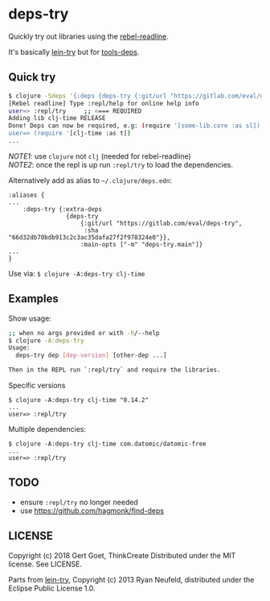 # deps-try

Quickly try out libraries using the [rebel-readline](https://github.com/bhauman/rebel-readline#rebel-readline).

It's basically [lein-try](https://github.com/avescodes/lein-try) but for [tools-deps](https://clojure.org/guides/getting_started#_clojure_installer_and_cli_tools).

## Quick try


```bash
$ clojure -Sdeps '{:deps {deps-try {:git/url "https://gitlab.com/eval/deps-try" :sha "66d32db70bdb913c2c3ac35dafa27f2f978324e0"}}}' -m deps-try.main clj-time
[Rebel readline] Type :repl/help for online help info
user=> :repl/try     ;; <=== REQUIRED
Adding lib clj-time RELEASE
Done! Deps can now be required, e.g: (require '[some-lib.core :as sl])
user=> (require '[clj-time :as t])
...
```

*NOTE1*: use `clojure` not `clj` (needed for rebel-readline)  
*NOTE2*: once the repl is up run `:repl/try` to load the dependencies.  

Alternatively add as alias to `~/.clojure/deps.edn`:

```
:aliases {
...
    :deps-try {:extra-deps
                {deps-try
                    {:git/url "https://gitlab.com/eval/deps-try",
                     :sha "66d32db70bdb913c2c3ac35dafa27f2f978324e0"}},
                    :main-opts ["-m" "deps-try.main"]}
...
}
```

Use via: `$ clojure -A:deps-try clj-time`


## Examples

Show usage:

```bash
;; when no args provided or with -h/--help
$ clojure -A:deps-try
Usage:
  deps-try dep [dep-version] [other-dep ...]

Then in the REPL run `:repl/try` and require the libraries.
```

Specific versions

```
$ clojure -A:deps-try clj-time "0.14.2"
...
user=> :repl/try
```

Multiple dependencies:

```
$ clojure -A:deps-try clj-time com.datomic/datomic-free
...
user=> :repl/try
```

## TODO

- ensure `:repl/try` no longer needed
- use https://github.com/hagmonk/find-deps
 
## LICENSE

Copyright (c) 2018 Gert Goet, ThinkCreate
Distributed under the MIT license. See LICENSE.

Parts from [lein-try](https://github.com/avescodes/lein-try), Copyright (c) 2013 Ryan Neufeld, distributed under the Eclipse Public License 1.0.